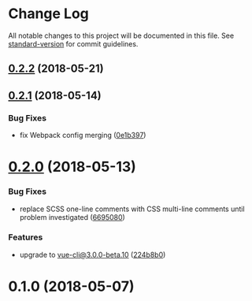 # Change Log

All notable changes to this project will be documented in this file. See [standard-version](https://github.com/conventional-changelog/standard-version) for commit guidelines.

<a name="0.2.2"></a>
## [0.2.2](https://github.com/webdenim/vue-cli-plugin-material/compare/0.2.1...0.2.2) (2018-05-21)



<a name="0.2.1"></a>
## [0.2.1](https://github.com/webdenim/vue-cli-plugin-material/compare/0.2.0...0.2.1) (2018-05-14)


### Bug Fixes

* fix Webpack config merging ([0e1b397](https://github.com/webdenim/vue-cli-plugin-material/commit/0e1b397))



<a name="0.2.0"></a>
# [0.2.0](https://github.com/webdenim/vue-cli-plugin-material/compare/0.1.0...0.2.0) (2018-05-13)


### Bug Fixes

* replace SCSS one-line comments with CSS multi-line comments until problem investigated ([6695080](https://github.com/webdenim/vue-cli-plugin-material/commit/6695080))


### Features

* upgrade to vue-cli@3.0.0-beta.10 ([224b8b0](https://github.com/webdenim/vue-cli-plugin-material/commit/224b8b0))



<a name="0.1.0"></a>
# 0.1.0 (2018-05-07)
